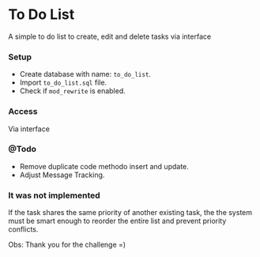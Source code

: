# To Do List
A simple to do list to create, edit and delete tasks via interface

### Setup
* Create database with name: ``to_do_list``.
* Import ``to_do_list.sql`` file.
* Check if ``mod_rewrite`` is enabled.

### Access
Via interface

### @Todo
* Remove duplicate code methodo insert and update.
* Adjust Message Tracking.

### It was not implemented
If the task shares the same priority of another existing task, the the system must be smart enough to reorder the entire list and prevent priority conflicts.

Obs: Thank you for the challenge =)
